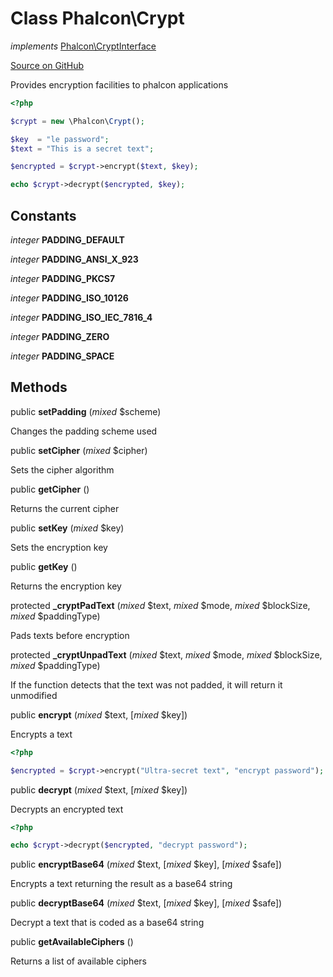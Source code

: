 # Class **Phalcon\\Crypt**

*implements* [Phalcon\CryptInterface](/en/3.1.2/api/Phalcon_CryptInterface)

<a href="https://github.com/phalcon/cphalcon/blob/master/phalcon/crypt.zep" class="btn btn-default btn-sm">Source on GitHub</a>

Provides encryption facilities to phalcon applications

```php
<?php

$crypt = new \Phalcon\Crypt();

$key  = "le password";
$text = "This is a secret text";

$encrypted = $crypt->encrypt($text, $key);

echo $crypt->decrypt($encrypted, $key);

```

## Constants

*integer* **PADDING_DEFAULT**

*integer* **PADDING_ANSI_X_923**

*integer* **PADDING_PKCS7**

*integer* **PADDING_ISO_10126**

*integer* **PADDING_ISO_IEC_7816_4**

*integer* **PADDING_ZERO**

*integer* **PADDING_SPACE**

## Methods

public **setPadding** (*mixed* $scheme)

Changes the padding scheme used

public **setCipher** (*mixed* $cipher)

Sets the cipher algorithm

public **getCipher** ()

Returns the current cipher

public **setKey** (*mixed* $key)

Sets the encryption key

public **getKey** ()

Returns the encryption key

protected **_cryptPadText** (*mixed* $text, *mixed* $mode, *mixed* $blockSize, *mixed* $paddingType)

Pads texts before encryption

protected **_cryptUnpadText** (*mixed* $text, *mixed* $mode, *mixed* $blockSize, *mixed* $paddingType)

If the function detects that the text was not padded, it will return it unmodified

public **encrypt** (*mixed* $text, [*mixed* $key])

Encrypts a text

```php
<?php

$encrypted = $crypt->encrypt("Ultra-secret text", "encrypt password");

```

public **decrypt** (*mixed* $text, [*mixed* $key])

Decrypts an encrypted text

```php
<?php

echo $crypt->decrypt($encrypted, "decrypt password");

```

public **encryptBase64** (*mixed* $text, [*mixed* $key], [*mixed* $safe])

Encrypts a text returning the result as a base64 string

public **decryptBase64** (*mixed* $text, [*mixed* $key], [*mixed* $safe])

Decrypt a text that is coded as a base64 string

public **getAvailableCiphers** ()

Returns a list of available ciphers